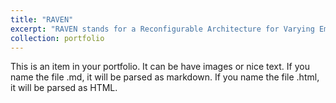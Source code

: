 ```yaml
---
title: "RAVEN"
excerpt: "RAVEN stands for a Reconfigurable Architecture for Varying Emerging Neural Networks. With the evolvement of neural network model, existing solutions lack the support for more complicated dataflow and operations. Leveraging the proper reconfigurability of the hardware, we are able to address those challenges while not introducing programming overhead. <br/><img src='/images/raven_system_diagram.png'>"
collection: portfolio
---
```


This is an item in your portfolio. It can be have images or nice text. If you name the file .md, it will be parsed as markdown. If you name the file .html, it will be parsed as HTML. 
